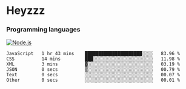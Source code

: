 # Heyzzz  

### Programming languages  

[![Node.js](https://img.shields.io/badge/-Node.js-262626?style=for-the-badge)](https://nodejs.org/ru)

<!--START_SECTION:waka-->

```text
JavaScript   1 hr 43 mins    █████████████████████░░░░   83.96 %
CSS          14 mins         ███░░░░░░░░░░░░░░░░░░░░░░   11.98 %
XML          3 mins          ▓░░░░░░░░░░░░░░░░░░░░░░░░   03.19 %
JSON         0 secs          ▒░░░░░░░░░░░░░░░░░░░░░░░░   00.79 %
Text         0 secs          ░░░░░░░░░░░░░░░░░░░░░░░░░   00.07 %
Other        0 secs          ░░░░░░░░░░░░░░░░░░░░░░░░░   00.01 %
```

<!--END_SECTION:waka-->

